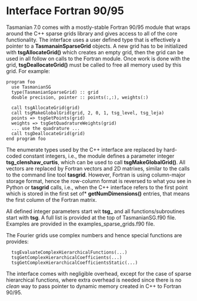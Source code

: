 # Interface Fortran 90/95

Tasmanian 7.0 comes with a mostly-stable Fortran 90/95 module that wraps around the C++ sparse grids library and gives access to all of the core functionality. The interface uses a user defined type that is effectively a pointer to a **TasmanainSparseGrid** objects. A new grid has to be initialized with **tsgAllocateGrid()**  which creates an empty grid, then the grid can be used in all follow on calls to the Fortran module. Once work is done with the grid, **tsgDeallocateGrid()** must be called to free all memory used by this grid. For example:
```
program foo
  use TasmanianSG
  type(TasmanianSparseGrid) :: grid
  double precision, pointer :: points(:,:), weights(:)

  call tsgAllocateGrid(grid)
  call tsgMakeGlobalGrid(grid, 2, 0, 1, tsg_level, tsg_leja)
  points => tsgGetPoints(grid)
  weights => tsgGetQuadratureWeights(grid)
  ... use the quadrature ...
  call tsgDeallocateGrid(grid)
end program foo
```
The enumerate types used by the C++ interface are replaced by hard-coded constant integers, i.e., the module defines a parameter integer **tsg_clenshaw_curtis**, which can be used to call **tsgMakeGlobalGrid()**. All vectors are replaced by Fortran vectors and 2D matrixes, similar to the calls to the command line tool **tasgrid**. However, Fortran is using column-major storage format, hence the row-column format is reversed to what you see in Python or **tasgrid** calls, i.e., when the C++ interface refers to the first point which is stored in the first set of* **getNumDimensions()** entries, that means the first column of the Fortran matrix.

All defined integer parameters start wit **tsg_** and all functions/subroutines start with **tsg**. A full list is provided at the top of TasmanianSG.f90 file. Examples are provided in the examples_sparse_grids.f90 file.

The Fourier grids use complex numbers and hence special functions are provides:
```
  tsgEvaluateComplexHierarchicalFunctions(...)
  tsgGetComplexHierarchicalCoefficients(...)
  tsgGetComplexHierarchicalCoefficientsStatic(...)
```

The interface comes with negligible overhead, except for the case of sparse hierarchical functions, where extra overhead is needed since there is no *clean* way to pass pointer to dynamic memory created in C++ to Fortran 90/95.
